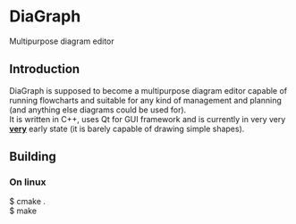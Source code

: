 # DiaGraph
Multipurpose diagram editor

## Introduction
DiaGraph is supposed to become a multipurpose diagram editor capable of running flowcharts and suitable for any kind of management and planning (and anything else diagrams could be used for).  
It is written in C++, uses Qt for GUI framework and is currently in very very <u><b>very</b></u> early state (it is barely capable of drawing simple shapes).  

## Building  
### On linux  
  $ cmake .  
  $ make  